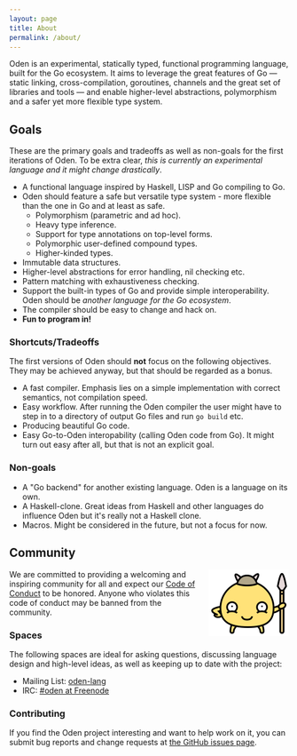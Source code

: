 ```yaml
---
layout: page
title: About
permalink: /about/
---
```


Oden is an experimental, statically typed, functional programming language,
built for the Go ecosystem. It aims to leverage the great features of Go
&mdash; static linking, cross-compilation, goroutines, channels and the
great set of libraries and tools &mdash; and enable higher-level
abstractions, polymorphism and a safer yet more flexible type system.

## Goals

These are the primary goals and tradeoffs as well as non-goals for the
first iterations of Oden. To be extra clear, *this is currently an
experimental language and it might change drastically*.

* A functional language inspired by Haskell, LISP and Go compiling
  to Go.
* Oden should feature a safe but versatile type system - more flexible than the
  one in Go and at least as safe.
  - Polymorphism (parametric and ad hoc).
  - Heavy type inference.
  - Support for type annotations on top-level forms.
  - Polymorphic user-defined compound types.
  - Higher-kinded types.
* Immutable data structures.
* Higher-level abstractions for error handling, nil checking etc.
* Pattern matching with exhaustiveness checking.
* Support the built-in types of Go and provide simple interoperability. Oden
  should be *another language for the Go ecosystem*.
* The compiler should be easy to change and hack on.
* **Fun to program in!**

### Shortcuts/Tradeoffs

The first versions of Oden should **not** focus on the following objectives.
They may be achieved anyway, but that should be regarded as a bonus.

* A fast compiler. Emphasis lies on a simple implementation with
  correct semantics, not compilation speed.
* Easy workflow. After running the Oden compiler the user might
  have to step in to a directory of output Go files and run `go build`
  etc.
* Producing beautiful Go code.
* Easy Go-to-Oden interopability (calling Oden code from Go). It
  might turn out easy after all, but that is not an explicit goal.

### Non-goals

* A "Go backend" for another existing language. Oden is a language on its own.
* A Haskell-clone. Great ideas from Haskell and other languages do influence
  Oden but it's really not a Haskell clone.
* Macros. Might be considered in the future, but not a focus for now.

## Community

<img src="/img/oden-logo@3x.png" alt="Oden Logo" style="float: right; margin-left: 10px;" width="144" height="120">

We are committed to providing a welcoming and inspiring community for all and
expect our [Code of Conduct](/code-of-conduct/) to be
honored. Anyone who violates this code of conduct may be banned from the
community.

### Spaces

The following spaces are ideal for asking questions, discussing language design
and high-level ideas, as well as keeping up to date with the project:

* Mailing List: [oden-lang](https://groups.google.com/forum/#!forum/oden-lang)
* IRC: [#oden at Freenode](irc://freenode.net/oden)

### Contributing

If you find the Oden project interesting and want to help work on it, you can
submit bug reports and change requests at [the GitHub issues
page](https://github.com/oden-lang/oden/issues).

